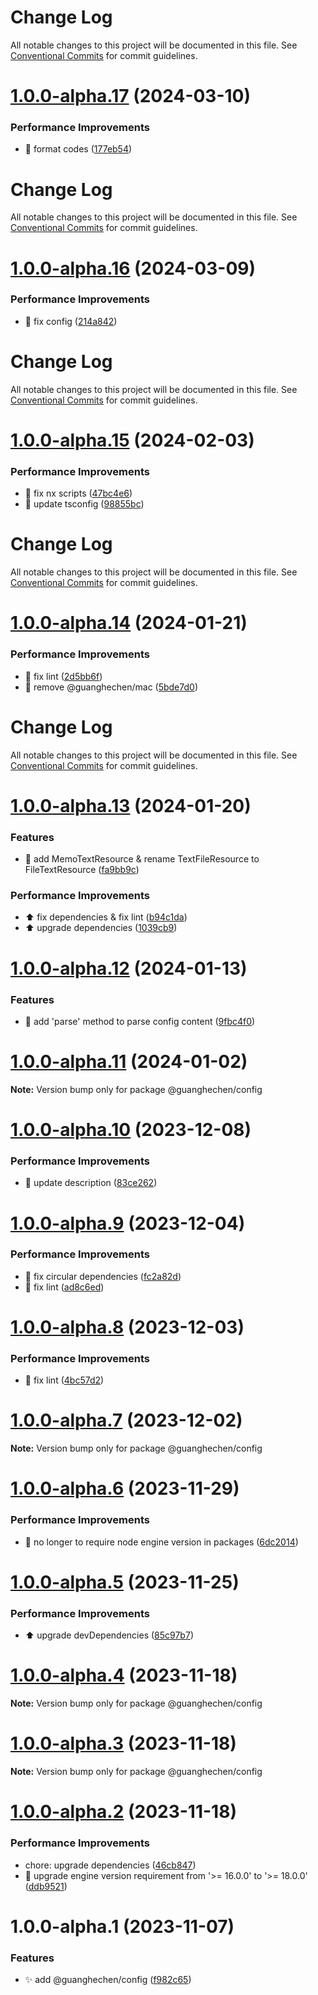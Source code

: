 # Change Log

All notable changes to this project will be documented in this file. See
[Conventional Commits](https://conventionalcommits.org) for commit guidelines.

# [1.0.0-alpha.17](https://github.com/guanghechen/sora/compare/@guanghechen/config@1.0.0-alpha.16...@guanghechen/config@1.0.0-alpha.17) (2024-03-10)

### Performance Improvements

- :art: format codes
  ([177eb54](https://github.com/guanghechen/sora/commit/177eb5407fe9209269541a327d42084901a63090))

# Change Log

All notable changes to this project will be documented in this file. See
[Conventional Commits](https://conventionalcommits.org) for commit guidelines.

# [1.0.0-alpha.16](https://github.com/guanghechen/sora/compare/@guanghechen/config@1.0.0-alpha.15...@guanghechen/config@1.0.0-alpha.16) (2024-03-09)

### Performance Improvements

- 🔧 fix config
  ([214a842](https://github.com/guanghechen/sora/commit/214a84231af7614dc46990b01ee8cfff44c6f20c))

# Change Log

All notable changes to this project will be documented in this file. See
[Conventional Commits](https://conventionalcommits.org) for commit guidelines.

# [1.0.0-alpha.15](https://github.com/guanghechen/sora/compare/@guanghechen/config@1.0.0-alpha.14...@guanghechen/config@1.0.0-alpha.15) (2024-02-03)

### Performance Improvements

- 🔧 fix nx scripts
  ([47bc4e6](https://github.com/guanghechen/sora/commit/47bc4e66df825cb37127219bccf60dc81d6a9b48))
- 🔧 update tsconfig
  ([98855bc](https://github.com/guanghechen/sora/commit/98855bcc245d98c61217c5bafc6a1b2506b7824d))

# Change Log

All notable changes to this project will be documented in this file. See
[Conventional Commits](https://conventionalcommits.org) for commit guidelines.

# [1.0.0-alpha.14](https://github.com/guanghechen/sora/compare/@guanghechen/config@1.0.0-alpha.13...@guanghechen/config@1.0.0-alpha.14) (2024-01-21)

### Performance Improvements

- 💄 fix lint
  ([2d5bb6f](https://github.com/guanghechen/sora/commit/2d5bb6f03d0312a42c1117d95181df8b69de827a))
- 🎨 remove @guanghechen/mac
  ([5bde7d0](https://github.com/guanghechen/sora/commit/5bde7d0aa38fa648518804c1c30662fe4bbfa6ac))

# Change Log

All notable changes to this project will be documented in this file. See
[Conventional Commits](https://conventionalcommits.org) for commit guidelines.

# [1.0.0-alpha.13](https://github.com/guanghechen/sora/compare/@guanghechen/config@1.0.0-alpha.12...@guanghechen/config@1.0.0-alpha.13) (2024-01-20)

### Features

- 🎨 add MemoTextResource & rename TextFileResource to FileTextResource
  ([fa9bb9c](https://github.com/guanghechen/sora/commit/fa9bb9c9d927a644dc1127ee48914f813a5611ab))

### Performance Improvements

- ⬆️ fix dependencies & fix lint
  ([b94c1da](https://github.com/guanghechen/sora/commit/b94c1dab2352201f11022e7aa5820c9da149cbb7))
- ⬆️ upgrade dependencies
  ([1039cb9](https://github.com/guanghechen/sora/commit/1039cb979b9b760ffb02e3620b05a4320d0bd107))

# [1.0.0-alpha.12](https://github.com/guanghechen/sora/compare/@guanghechen/config@1.0.0-alpha.11...@guanghechen/config@1.0.0-alpha.12) (2024-01-13)

### Features

- 🎨 add 'parse' method to parse config content
  ([9fbc4f0](https://github.com/guanghechen/sora/commit/9fbc4f090398c1a59894f81aa3facd1bc10aa60c))

# [1.0.0-alpha.11](https://github.com/guanghechen/sora/compare/@guanghechen/config@1.0.0-alpha.10...@guanghechen/config@1.0.0-alpha.11) (2024-01-02)

**Note:** Version bump only for package @guanghechen/config

# [1.0.0-alpha.10](https://github.com/guanghechen/sora/compare/@guanghechen/config@1.0.0-alpha.9...@guanghechen/config@1.0.0-alpha.10) (2023-12-08)

### Performance Improvements

- 🔧 update description
  ([83ce262](https://github.com/guanghechen/sora/commit/83ce26221ae681837c03eec4259c5b9bd07faffb))

# [1.0.0-alpha.9](https://github.com/guanghechen/sora/compare/@guanghechen/config@1.0.0-alpha.8...@guanghechen/config@1.0.0-alpha.9) (2023-12-04)

### Performance Improvements

- 🔧 fix circular dependencies
  ([fc2a82d](https://github.com/guanghechen/sora/commit/fc2a82d6e5376c722f347f6765cc8df7ff6fd31f))
- 💄 fix lint
  ([ad8c6ed](https://github.com/guanghechen/sora/commit/ad8c6edbcb04a5db1740bfeb64ef2173abf06311))

# [1.0.0-alpha.8](https://github.com/guanghechen/sora/compare/@guanghechen/config@1.0.0-alpha.7...@guanghechen/config@1.0.0-alpha.8) (2023-12-03)

### Performance Improvements

- 🔧 fix lint
  ([4bc57d2](https://github.com/guanghechen/sora/commit/4bc57d2deabf2a4f144c7af46d45582387825ecb))

# [1.0.0-alpha.7](https://github.com/guanghechen/sora/compare/@guanghechen/config@1.0.0-alpha.6...@guanghechen/config@1.0.0-alpha.7) (2023-12-02)

**Note:** Version bump only for package @guanghechen/config

# [1.0.0-alpha.6](https://github.com/guanghechen/sora/compare/@guanghechen/config@1.0.0-alpha.5...@guanghechen/config@1.0.0-alpha.6) (2023-11-29)

### Performance Improvements

- 🔧 no longer to require node engine version in packages
  ([6dc2014](https://github.com/guanghechen/sora/commit/6dc2014122dd44bcadc893e2ee98697265e7d61e))

# [1.0.0-alpha.5](https://github.com/guanghechen/sora/compare/@guanghechen/config@1.0.0-alpha.4...@guanghechen/config@1.0.0-alpha.5) (2023-11-25)

### Performance Improvements

- ⬆️ upgrade devDependencies
  ([85c97b7](https://github.com/guanghechen/sora/commit/85c97b734e30a44a5016f117862ec0ba1084a054))

# [1.0.0-alpha.4](https://github.com/guanghechen/sora/compare/@guanghechen/config@1.0.0-alpha.3...@guanghechen/config@1.0.0-alpha.4) (2023-11-18)

**Note:** Version bump only for package @guanghechen/config

# [1.0.0-alpha.3](https://github.com/guanghechen/sora/compare/@guanghechen/config@1.0.0-alpha.2...@guanghechen/config@1.0.0-alpha.3) (2023-11-18)

**Note:** Version bump only for package @guanghechen/config

# [1.0.0-alpha.2](https://github.com/guanghechen/sora/compare/@guanghechen/config@1.0.0-alpha.1...@guanghechen/config@1.0.0-alpha.2) (2023-11-18)

### Performance Improvements

- chore: upgrade dependencies
  ([46cb847](https://github.com/guanghechen/sora/commit/46cb8470de325045eaa1737b096aa2cc100bd430))
- 🔧 upgrade engine version requirement from '>= 16.0.0' to '>= 18.0.0'
  ([ddb9521](https://github.com/guanghechen/sora/commit/ddb9521b529b2ca838554794339b9e27ac80b8aa))

# 1.0.0-alpha.1 (2023-11-07)

### Features

- ✨ add @guanghechen/config
  ([f982c65](https://github.com/guanghechen/sora/commit/f982c650b09cafe19311ba24bdd6a31af30b2fe2))
